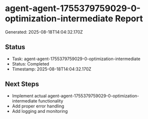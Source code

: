 # agent-agent-1755379759029-0-optimization-intermediate Report

Generated: 2025-08-18T14:04:32.170Z

## Status
- Task: agent-agent-1755379759029-0-optimization-intermediate
- Status: Completed
- Timestamp: 2025-08-18T14:04:32.170Z

## Next Steps
- Implement actual agent-agent-1755379759029-0-optimization-intermediate functionality
- Add proper error handling
- Add logging and monitoring
